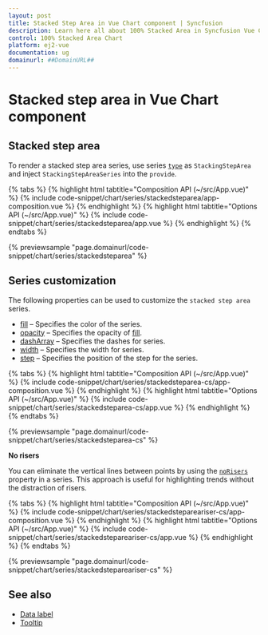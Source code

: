 ```yaml
---
layout: post
title: Stacked Step Area in Vue Chart component | Syncfusion
description: Learn here all about 100% Stacked Area in Syncfusion Vue Chart component of Syncfusion Essential JS 2 and more.
control: 100% Stacked Area Chart
platform: ej2-vue
documentation: ug
domainurl: ##DomainURL##
---
```


# Stacked step area in Vue Chart component

## Stacked step area

To render a stacked step area series, use series [`type`](https://ej2.syncfusion.com/vue/documentation/api/chart/series/#type) as `StackingStepArea` and inject `StackingStepAreaSeries`  into the `provide`.

{% tabs %}
{% highlight html tabtitle="Composition API (~/src/App.vue)" %}
{% include code-snippet/chart/series/stackedsteparea/app-composition.vue %}
{% endhighlight %}
{% highlight html tabtitle="Options API (~/src/App.vue)" %}
{% include code-snippet/chart/series/stackedsteparea/app.vue %}
{% endhighlight %}
{% endtabs %}
        
{% previewsample "page.domainurl/code-snippet/chart/series/stackedsteparea" %}

## Series customization

The following properties can be used to customize the `stacked step area` series.

* [fill](https://ej2.syncfusion.com/vue/documentation/api/chart/seriesModel/#fill) – Specifies the color of the series.
* [opacity](https://ej2.syncfusion.com/vue/documentation/api/chart/seriesModel/#opacity) – Specifies the opacity of [fill](https://ej2.syncfusion.com/vue/documentation/api/chart/seriesModel/#fill).
* [dashArray](https://ej2.syncfusion.com/vue/documentation/api/chart/seriesModel/#dasharray) – Specifies the dashes for series.
* [width](https://ej2.syncfusion.com/vue/documentation/api/chart/seriesModel/#width) – Specifies the width for series.
* [step](https://ej2.syncfusion.com/vue/documentation/api/chart/seriesModel/#step) – Specifies the position of the step for the series.

{% tabs %}
{% highlight html tabtitle="Composition API (~/src/App.vue)" %}
{% include code-snippet/chart/series/stackedsteparea-cs/app-composition.vue %}
{% endhighlight %}
{% highlight html tabtitle="Options API (~/src/App.vue)" %}
{% include code-snippet/chart/series/stackedsteparea-cs/app.vue %}
{% endhighlight %}
{% endtabs %}
        
{% previewsample "page.domainurl/code-snippet/chart/series/stackedsteparea-cs" %}

**No risers**

You can eliminate the vertical lines between points by using the [`noRisers`](https://ej2.syncfusion.com/vue/documentation/api/chart/seriesModel/#norisers) property in a series. This approach is useful for highlighting trends without the distraction of risers.

{% tabs %}
{% highlight html tabtitle="Composition API (~/src/App.vue)" %}
{% include code-snippet/chart/series/stackedstepareariser-cs/app-composition.vue %}
{% endhighlight %}
{% highlight html tabtitle="Options API (~/src/App.vue)" %}
{% include code-snippet/chart/series/stackedstepareariser-cs/app.vue %}
{% endhighlight %}
{% endtabs %}
        
{% previewsample "page.domainurl/code-snippet/chart/series/stackedstepareariser-cs" %}

## See also

* [Data label](../data-labels/)
* [Tooltip](../tool-tip/)